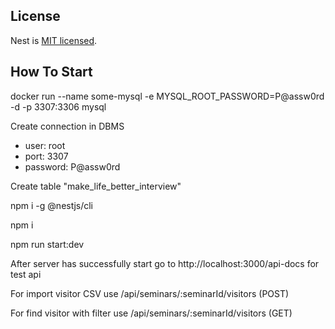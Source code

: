 ## License

Nest is [MIT licensed](LICENSE).

## How To Start

docker run --name some-mysql -e MYSQL_ROOT_PASSWORD=P@assw0rd -d -p 3307:3306 mysql 

Create connection in DBMS
  - user: root 
  - port: 3307
  - password: P@assw0rd

Create table "make_life_better_interview"

npm i -g @nestjs/cli

npm i 

npm run start:dev

After server has successfully start 
go to http://localhost:3000/api-docs for test api

For import visitor CSV use /api/seminars/:seminarId/visitors (POST)

For find visitor with filter use /api/seminars/:seminarId/visitors (GET)
